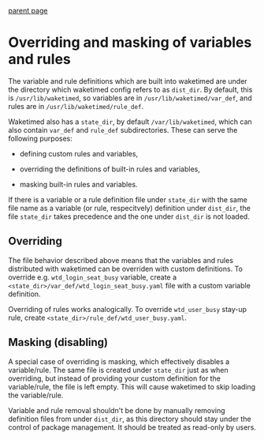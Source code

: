 [parent page](index.md)

# Overriding and masking of variables and rules

The variable and rule definitions which are built into waketimed are
under the directory which waketimed config refers to as `dist_dir`. By
default, this is `/usr/lib/waketimed`, so variables are in
`/usr/lib/waketimed/var_def`, and rules are in
`/usr/lib/waketimed/rule_def`.

Waketimed also has a `state_dir`, by default `/var/lib/waketimed`,
which can also contain `var_def` and `rule_def` subdirectories. These
can serve the following purposes:

* defining custom rules and variables,

* overriding the definitions of built-in rules and variables,

* masking built-in rules and variables.

If there is a variable or a rule definition file under `state_dir`
with the same file name as a variable (or rule, respecitvely)
definition under `dist_dir`, the file `state_dir` takes precedence and
the one under `dist_dir` is not loaded.

## Overriding

The file behavior described above means that the variables and rules
distributed with waketimed can be overriden with custom definitions.
To override e.g. `wtd_login_seat_busy` variable, create a
`<state_dir>/var_def/wtd_login_seat_busy.yaml` file with a custom
variable definition.

Overriding of rules works analogically. To override `wtd_user_busy`
stay-up rule, create `<state_dir>/rule_def/wtd_user_busy.yaml`.

## Masking (disabling)

A special case of overriding is masking, which effectively disables a
variable/rule. The same file is created under `state_dir` just as when
overriding, but instead of providing your custom definition for the
variable/rule, the file is left empty. This will cause waketimed to
skip loading the variable/rule.

Variable and rule removal shouldn't be done by manually removing
definition files from under `dist_dir`, as this directory should stay
under the control of package management. It should be treated as
read-only by users.
